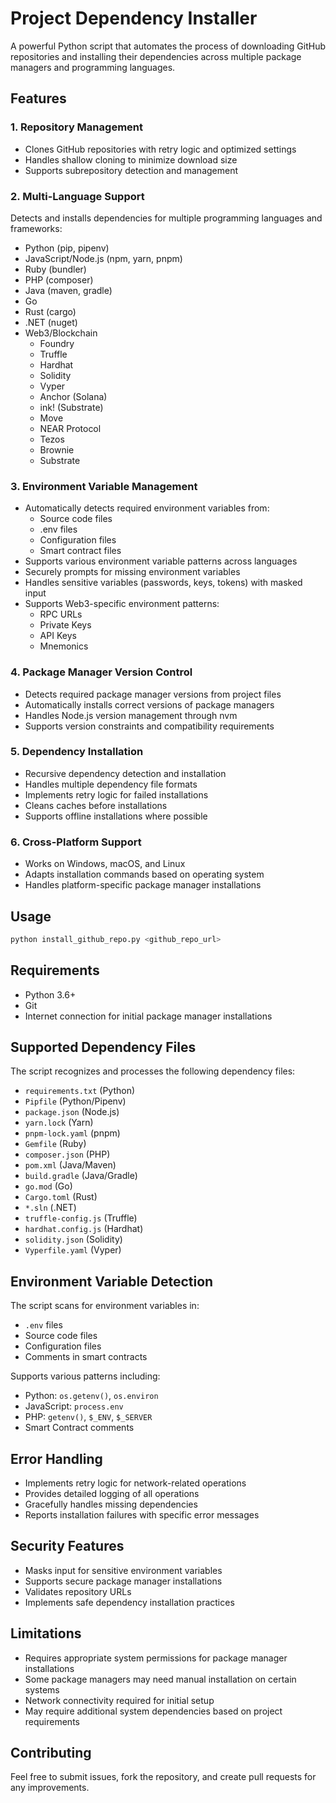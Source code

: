 # Project Dependency Installer

A powerful Python script that automates the process of downloading GitHub repositories and installing their dependencies across multiple package managers and programming languages.

## Features

### 1. Repository Management
- Clones GitHub repositories with retry logic and optimized settings
- Handles shallow cloning to minimize download size
- Supports subrepository detection and management

### 2. Multi-Language Support
Detects and installs dependencies for multiple programming languages and frameworks:

- Python (pip, pipenv)
- JavaScript/Node.js (npm, yarn, pnpm)
- Ruby (bundler)
- PHP (composer)
- Java (maven, gradle)
- Go
- Rust (cargo)
- .NET (nuget)
- Web3/Blockchain
  - Foundry
  - Truffle
  - Hardhat
  - Solidity
  - Vyper
  - Anchor (Solana)
  - ink! (Substrate)
  - Move
  - NEAR Protocol
  - Tezos
  - Brownie
  - Substrate

### 3. Environment Variable Management
- Automatically detects required environment variables from:
  - Source code files
  - .env files
  - Configuration files
  - Smart contract files
- Supports various environment variable patterns across languages
- Securely prompts for missing environment variables
- Handles sensitive variables (passwords, keys, tokens) with masked input
- Supports Web3-specific environment patterns:
  - RPC URLs
  - Private Keys
  - API Keys
  - Mnemonics

### 4. Package Manager Version Control
- Detects required package manager versions from project files
- Automatically installs correct versions of package managers
- Handles Node.js version management through nvm
- Supports version constraints and compatibility requirements

### 5. Dependency Installation
- Recursive dependency detection and installation
- Handles multiple dependency file formats
- Implements retry logic for failed installations
- Cleans caches before installations
- Supports offline installations where possible

### 6. Cross-Platform Support
- Works on Windows, macOS, and Linux
- Adapts installation commands based on operating system
- Handles platform-specific package manager installations

## Usage

```bash
python install_github_repo.py <github_repo_url>
```

## Requirements

- Python 3.6+
- Git
- Internet connection for initial package manager installations

## Supported Dependency Files

The script recognizes and processes the following dependency files:

- `requirements.txt` (Python)
- `Pipfile` (Python/Pipenv)
- `package.json` (Node.js)
- `yarn.lock` (Yarn)
- `pnpm-lock.yaml` (pnpm)
- `Gemfile` (Ruby)
- `composer.json` (PHP)
- `pom.xml` (Java/Maven)
- `build.gradle` (Java/Gradle)
- `go.mod` (Go)
- `Cargo.toml` (Rust)
- `*.sln` (.NET)
- `truffle-config.js` (Truffle)
- `hardhat.config.js` (Hardhat)
- `solidity.json` (Solidity)
- `Vyperfile.yaml` (Vyper)

## Environment Variable Detection

The script scans for environment variables in:

- `.env` files
- Source code files
- Configuration files
- Comments in smart contracts

Supports various patterns including:
- Python: `os.getenv()`, `os.environ`
- JavaScript: `process.env`
- PHP: `getenv()`, `$_ENV`, `$_SERVER`
- Smart Contract comments

## Error Handling

- Implements retry logic for network-related operations
- Provides detailed logging of all operations
- Gracefully handles missing dependencies
- Reports installation failures with specific error messages

## Security Features

- Masks input for sensitive environment variables
- Supports secure package manager installations
- Validates repository URLs
- Implements safe dependency installation practices

## Limitations

- Requires appropriate system permissions for package manager installations
- Some package managers may need manual installation on certain systems
- Network connectivity required for initial setup
- May require additional system dependencies based on project requirements

## Contributing

Feel free to submit issues, fork the repository, and create pull requests for any improvements.
